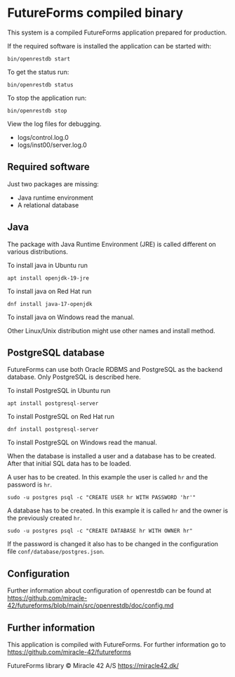 # FutureForms compiled binary

This system is a compiled FutureForms application prepared for production.

If the required software is installed the application can be started with:

    bin/openrestdb start

To get the status run:

    bin/openrestdb status

To stop the application run:

    bin/openrestdb stop

View the log files for debugging.

* logs/control.log.0
* logs/inst00/server.log.0

## Required software

Just two packages are missing:
* Java runtime environment
* A relational database

## Java

The package with Java Runtime Environment (JRE)
is called different on various distributions.

To install java in Ubuntu run

    apt install openjdk-19-jre

To install java on Red Hat run

    dnf install java-17-openjdk

To install java on Windows read the manual.

Other Linux/Unix distribution might use other names
and install method.

## PostgreSQL database

FutureForms can use both Oracle RDBMS and PostgreSQL as the
backend database. Only PostgreSQL is described here.

To install PostgreSQL in Ubuntu run

    apt install postgresql-server

To install PostgreSQL on Red Hat run

    dnf install postgresql-server

To install PostgreSQL on Windows read the manual.

When the database is installed a user and a database
has to be created. After that initial SQL data has
to be loaded.

A user has to be created. In this example the user is called `hr`
and the password is `hr`.

    sudo -u postgres psql -c "CREATE USER hr WITH PASSWORD 'hr'"

A database has to be created. In this example it is called `hr`
and the owner is the previously created `hr`.

    sudo -u postgres psql -c "CREATE DATABASE hr WITH OWNER hr"

If the password is changed it also has to be changed in the
configuration file `conf/database/postgres.json`.

## Configuration

Further information about configuration of openrestdb can be found at
https://github.com/miracle-42/futureforms/blob/main/src/openrestdb/doc/config.md

## Further information

This application is compiled with FutureForms.
For further information go to https://github.com/miracle-42/futureforms

FutureForms library © Miracle 42 A/S https://miracle42.dk/
